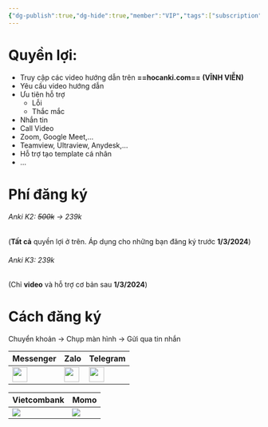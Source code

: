 ```yaml
---
{"dg-publish":true,"dg-hide":true,"member":"VIP","tags":["subscription"],"title":"Tham gia nhóm Hướng dẫn Anki","permalink":"/tham-gia-nhom-huong-dan-anki/","hide":true,"dgPassFrontmatter":true}
---
```


# Quyền lợi:

- Truy cập các video hướng dẫn trên **==hocanki.com==** **(VĨNH VIỄN)**
- Yêu cầu video hướng dẫn
- Ưu tiên hỗ trợ
	- Lỗi
	- Thắc mắc
- Nhắn tin
- Call Video
- Zoom, Google Meet,…
- Teamview, Ultraview, Anydesk,…
- Hỗ trợ tạo template cá nhân
- …

# Phí đăng ký

###### Anki K2: ~~500k~~ → 239k
(**Tất cả** quyền lợi ở trên. Áp dụng cho những bạn đăng ký trước **1/3/2024**)

###### Anki K3: 239k
(Chỉ **video** và hỗ trợ cơ bản sau **1/3/2024**)
# Cách đăng ký

Chuyển khoản → Chụp màn hình → Gửi qua tin nhắn

| Messenger  | Zalo  | Telegram  |
|-------|-------|-------|
| [<img  src="https://i.imgur.com/8Oq8Ftg.png" width="30">](https://m.me/tui.la.phuc747) | [<img  src="https://i.imgur.com/HNBJNZE.png" width="30">](https://zalo.me/346598402) | [<img  src="https://i.imgur.com/9PROKnb.png" width="30">](https://t.me/lehoangphuc747) |

| Vietcombank  | Momo  |
|-------|-------|
| ![](https://i.imgur.com/v9TU09p.png) | ![](https://i.imgur.com/WKxy0GI.png) |



